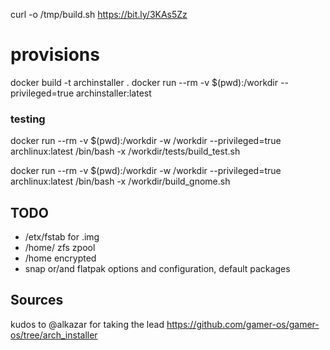 

curl -o /tmp/build.sh https://bit.ly/3KAs5Zz


# provisions
docker build -t archinstaller .
docker run --rm -v $(pwd):/workdir --privileged=true archinstaller:latest

### testing
docker run --rm -v $(pwd):/workdir -w /workdir --privileged=true archlinux:latest /bin/bash -x /workdir/tests/build_test.sh

docker run --rm -v $(pwd):/workdir -w /workdir --privileged=true archlinux:latest /bin/bash -x /workdir/build_gnome.sh

## TODO
- /etx/fstab for .img
- /home/ zfs zpool 
- /home encrypted
- snap or/and flatpak options and configuration, default packages


## Sources
kudos to @alkazar for taking the lead
https://github.com/gamer-os/gamer-os/tree/arch_installer
